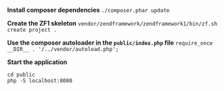 **Install composer dependencies**
```./composer.phar update```

**Create the ZF1 skeleton**
```vendor/zendframework/zendframework1/bin/zf.sh create project .```

**Use the composer autoloader in the `public/index.php` file**
```require_once __DIR__ . '/../vendor/autoload.php';```

**Start the application**
```
cd public
php -S localhost:8080
```